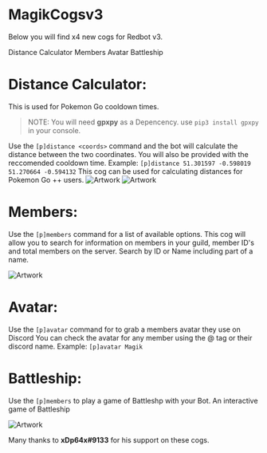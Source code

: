 # MagikCogsv3

Below you will find x4 new cogs for Redbot v3. 

Distance Calculator
Members
Avatar
Battleship

# Distance Calculator:
This is used for Pokemon Go cooldown times.
>NOTE: You will need **gpxpy** as a Depencency. use ``pip3 install gpxpy`` in your console. 

Use the ``[p]distance <coords>`` command and the bot will calculate the distance between the two coordinates. You will also be provided with the reccomended cooldown time.
Example: ``[p]distance 51.301597 -0.598019 51.270664 -0.594132``
This cog can be used for calculating distances for Pokemon Go ++ users.
![Artwork](https://cdn.discordapp.com/attachments/461996789764063242/469440790071083024/unknown.png)
![Artwork](https://cdn.discordapp.com/attachments/461996789764063242/469441164307857418/unknown.png)


# Members:
Use the ``[p]members`` command for a list of available options. 
This cog will allow you to search for information on members in your guild, member ID's and total members on the server. 
Search by ID or Name including part of a name. 

![Artwork](https://cdn.discordapp.com/attachments/461996789764063242/469439283854573598/unknown.png)


# Avatar:
Use the ``[p]avatar`` command for to grab a members avatar they use on Discord 
You can check the avatar for any member using the @ tag or their discord name.
Example: ``[p]avatar Magik``


# Battleship:
Use the ``[p]members`` to play a game of Battleshp with your Bot. 
An interactive game of Battleship 

![Artwork](https://cdn.discordapp.com/attachments/355299070258053121/469442480148840448/unknown.png)

Many   thanks to <b>xDp64x#9133</b> for his support on these cogs. 
  
